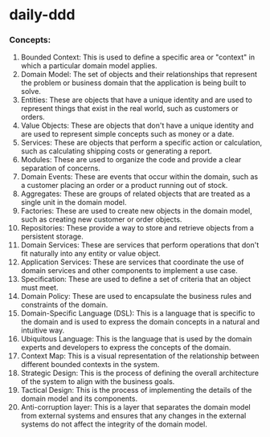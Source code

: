 # daily-ddd

### Concepts:
1. Bounded Context: This is used to define a specific area or "context" in which a particular domain model applies.
2. Domain Model: The set of objects and their relationships that represent the problem or business domain that the application is being built to solve.
3. Entities: These are objects that have a unique identity and are used to represent things that exist in the real world, such as customers or orders.
4. Value Objects: These are objects that don't have a unique identity and are used to represent simple concepts such as money or a date.
5. Services: These are objects that perform a specific action or calculation, such as calculating shipping costs or generating a report.
6. Modules: These are used to organize the code and provide a clear separation of concerns.
7. Domain Events: These are events that occur within the domain, such as a customer placing an order or a product running out of stock.
8. Aggregates: These are groups of related objects that are treated as a single unit in the domain model.
9. Factories: These are used to create new objects in the domain model, such as creating new customer or order objects.
10. Repositories: These provide a way to store and retrieve objects from a persistent storage.
11. Domain Services: These are services that perform operations that don't fit naturally into any entity or value object.
12. Application Services: These are services that coordinate the use of domain services and other components to implement a use case.
13. Specification: These are used to define a set of criteria that an object must meet.
14. Domain Policy: These are used to encapsulate the business rules and constraints of the domain.
15. Domain-Specific Language (DSL): This is a language that is specific to the domain and is used to express the domain concepts in a natural and intuitive way.
16. Ubiquitous Language: This is the language that is used by the domain experts and developers to express the concepts of the domain.
17. Context Map: This is a visual representation of the relationship between different bounded contexts in the system.
18. Strategic Design: This is the process of defining the overall architecture of the system to align with the business goals.
19. Tactical Design: This is the process of implementing the details of the domain model and its components.
20. Anti-corruption layer: This is a layer that separates the domain model from external systems and ensures that any changes in the external systems do not affect the integrity of the domain model.
